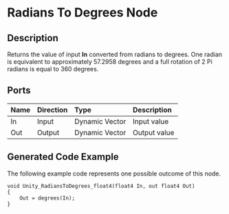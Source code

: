 # Radians To Degrees Node

## Description

Returns the value of input **In** converted from radians to degrees. One radian is equivalent to approximately 57.2958 degrees and a full rotation of 2 Pi radians is equal to 360 degrees.

## Ports

| Name        | Direction           | Type  | Description |
|:------------ |:-------------|:-----|:---|
| In      | Input | Dynamic Vector | Input value |
| Out | Output      |    Dynamic Vector | Output value |

## Generated Code Example

The following example code represents one possible outcome of this node.

```
void Unity_RadiansToDegrees_float4(float4 In, out float4 Out)
{
    Out = degrees(In);
}
```
